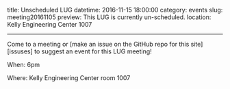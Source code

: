 title: Unscheduled LUG
datetime: 2016-11-15 18:00:00
category: events
slug: meeting20161105
preview: This LUG is currently un-scheduled.
location: Kelly Engineering Center 1007

---

Come to a meeting or [make an issue on the GitHub repo for this site][issuses]
to suggest an event for this LUG meeting!

[issues]: https://github.com/OSULUG/OSULUG-Website/issues

When: 6pm

Where: Kelly Engineering Center room 1007
